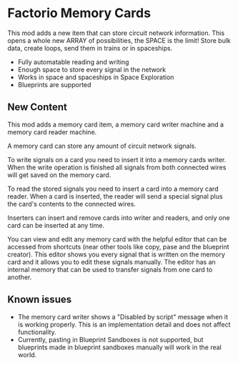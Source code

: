 # Factorio Memory Cards
This mod adds a new item that can store circuit network information. This opens a whole new ARRAY of possibilities, the SPACE is the limit! Store bulk data, create loops, send them in trains or in spaceships.

* Fully automatable reading and writing
* Enough space to store every signal in the network
* Works in space and spaceships in Space Exploration
* Blueprints are supported

## New Content
This mod adds a memory card item, a memory card writer machine and a memory card reader machine.

A memory card can store any amount of circuit network signals. 

To write signals on a card you need to insert it into a memory cards writer. When the write operation is finished all signals from both connected wires will get saved on the memory card. 

To read the stored signals you need to insert a card into a memory card reader. When a card is inserted, the reader will send a special signal plus the card's contents to the connected wires.

Inserters can insert and remove cards into writer and readers, and only one card can be inserted at any time.

You can view and edit any memory card with the helpful editor that can be accessed from shortcuts (near other tools like copy, pase and the blueprint creator). This editor shows you every signal that is written on the memory card and it allows you to edit these signals manually. The editor has an internal memory that can be used to transfer signals from one card to another.

## Known issues

* The memory card writer shows a "Disabled by script" message when it is working properly. This is an implementation detail and does not affect functionality.
* Currently, pasting in Blueprint Sandboxes is not supported, but blueprints made in blueprint sandboxes manually will work in the real world.